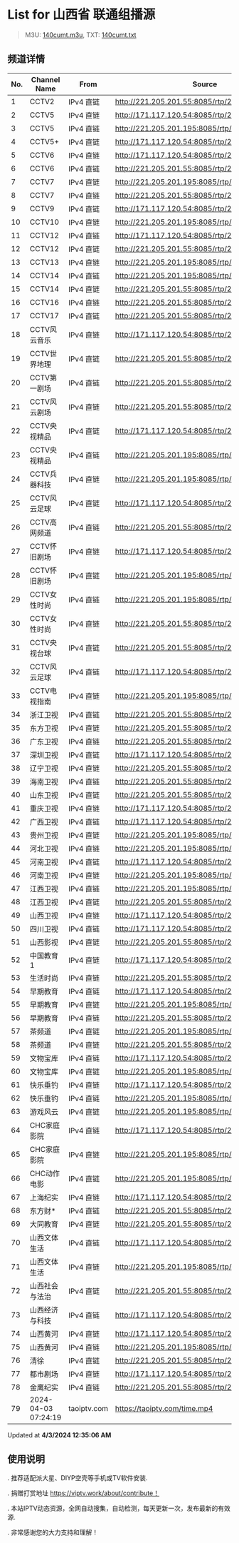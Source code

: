 # List for **山西省 联通组播源**

> M3U: [140cumt.m3u](/140cumt.m3u), TXT: [140cumt.txt](/txt/140cumt.txt)

## 频道详情

| No. | Channel Name | From | Source |
| --- | ------------ | ---- | ------ |
| 1 | CCTV2 | IPv4 直链 | <http://221.205.201.55:8085/rtp/226.0.2.154:9144> |
| 2 | CCTV5 | IPv4 直链 | <http://171.117.120.54:8085/rtp/226.0.2.209:9584> |
| 3 | CCTV5 | IPv4 直链 | <http://221.205.201.195:8085/rtp/226.0.2.209:9584> |
| 4 | CCTV5+ | IPv4 直链 | <http://171.117.120.54:8085/rtp/226.0.2.168:9256> |
| 5 | CCTV6 | IPv4 直链 | <http://171.117.120.54:8085/rtp/226.0.2.210:9592> |
| 6 | CCTV6 | IPv4 直链 | <http://221.205.201.55:8085/rtp/226.0.2.210:9592> |
| 7 | CCTV7 | IPv4 直链 | <http://221.205.201.195:8085/rtp/226.0.2.159:9184> |
| 8 | CCTV7 | IPv4 直链 | <http://221.205.201.55:8085/rtp/226.0.2.159:9184> |
| 9 | CCTV9 | IPv4 直链 | <http://171.117.120.54:8085/rtp/226.0.2.161:9200> |
| 10 | CCTV10 | IPv4 直链 | <http://221.205.201.195:8085/rtp/226.0.2.162:9208> |
| 11 | CCTV12 | IPv4 直链 | <http://171.117.120.54:8085/rtp/226.0.2.164:9224> |
| 12 | CCTV12 | IPv4 直链 | <http://221.205.201.55:8085/rtp/226.0.2.164:9224> |
| 13 | CCTV13 | IPv4 直链 | <http://221.205.201.195:8085/rtp/226.0.2.165:9232> |
| 14 | CCTV14 | IPv4 直链 | <http://221.205.201.195:8085/rtp/226.0.2.166:9240> |
| 15 | CCTV14 | IPv4 直链 | <http://221.205.201.55:8085/rtp/226.0.2.166:9240> |
| 16 | CCTV16 | IPv4 直链 | <http://221.205.201.55:8085/rtp/226.0.2.169:9264> |
| 17 | CCTV17 | IPv4 直链 | <http://221.205.201.55:8085/rtp/226.0.2.170:9272> |
| 18 | CCTV风云音乐 | IPv4 直链 | <http://171.117.120.54:8085/rtp/226.0.2.220:9672> |
| 19 | CCTV世界地理 | IPv4 直链 | <http://221.205.201.55:8085/rtp/226.0.2.222:9688> |
| 20 | CCTV第一剧场 | IPv4 直链 | <http://221.205.201.55:8085/rtp/226.0.2.221:9680> |
| 21 | CCTV风云剧场 | IPv4 直链 | <http://221.205.201.55:8085/rtp/226.0.2.227:9728> |
| 22 | CCTV央视精品 | IPv4 直链 | <http://171.117.120.54:8085/rtp/226.0.2.219:9664> |
| 23 | CCTV央视精品 | IPv4 直链 | <http://221.205.201.195:8085/rtp/226.0.2.219:9664> |
| 24 | CCTV兵器科技 | IPv4 直链 | <http://221.205.201.195:8085/rtp/226.0.2.223:9696> |
| 25 | CCTV风云足球 | IPv4 直链 | <http://171.117.120.54:8085/rtp/226.0.2.225:9712> |
| 26 | CCTV高网频道 | IPv4 直链 | <http://221.205.201.55:8085/rtp/226.0.2.217:9648> |
| 27 | CCTV怀旧剧场 | IPv4 直链 | <http://171.117.120.54:8085/rtp/226.0.2.224:9704> |
| 28 | CCTV怀旧剧场 | IPv4 直链 | <http://221.205.201.195:8085/rtp/226.0.2.224:9704> |
| 29 | CCTV女性时尚 | IPv4 直链 | <http://221.205.201.195:8085/rtp/226.0.2.226:9720> |
| 30 | CCTV女性时尚 | IPv4 直链 | <http://221.205.201.55:8085/rtp/226.0.2.226:9720> |
| 31 | CCTV央视台球 | IPv4 直链 | <http://221.205.201.55:8085/rtp/226.0.2.216:9640> |
| 32 | CCTV风云足球 | IPv4 直链 | <http://171.117.120.54:8085/rtp/226.0.2.225:9712> |
| 33 | CCTV电视指南 | IPv4 直链 | <http://221.205.201.195:8085/rtp/226.0.2.218:9656> |
| 34 | 浙江卫视 | IPv4 直链 | <http://221.205.201.55:8085/rtp/226.0.2.144:9064> |
| 35 | 东方卫视 | IPv4 直链 | <http://221.205.201.55:8085/rtp/226.0.2.175:9312> |
| 36 | 广东卫视 | IPv4 直链 | <http://221.205.201.55:8085/rtp/226.0.2.146:9080> |
| 37 | 深圳卫视 | IPv4 直链 | <http://171.117.120.54:8085/rtp/226.0.2.147:9088> |
| 38 | 辽宁卫视 | IPv4 直链 | <http://221.205.201.55:8085/rtp/226.0.2.173:9296> |
| 39 | 海南卫视 | IPv4 直链 | <http://221.205.201.55:8085/rtp/226.0.2.212:9608> |
| 40 | 山东卫视 | IPv4 直链 | <http://221.205.201.55:8085/rtp/226.0.2.149:9104> |
| 41 | 重庆卫视 | IPv4 直链 | <http://171.117.120.54:8085/rtp/226.0.2.174:9304> |
| 42 | 广西卫视 | IPv4 直链 | <http://171.117.120.54:8085/rtp/226.0.2.231:9760> |
| 43 | 贵州卫视 | IPv4 直链 | <http://221.205.201.195:8085/rtp/226.0.2.180:9352> |
| 44 | 河北卫视 | IPv4 直链 | <http://221.205.201.195:8085/rtp/226.0.2.178:9336> |
| 45 | 河南卫视 | IPv4 直链 | <http://171.117.120.54:8085/rtp/226.0.2.52:8328> |
| 46 | 河南卫视 | IPv4 直链 | <http://221.205.201.195:8085/rtp/226.0.2.52:8328> |
| 47 | 江西卫视 | IPv4 直链 | <http://221.205.201.195:8085/rtp/226.0.2.54:8344> |
| 48 | 江西卫视 | IPv4 直链 | <http://221.205.201.55:8085/rtp/226.0.2.54:8344> |
| 49 | 山西卫视 | IPv4 直链 | <http://171.117.120.54:8085/rtp/226.0.2.152:9128> |
| 50 | 四川卫视 | IPv4 直链 | <http://171.117.120.54:8085/rtp/226.0.2.179:9344> |
| 51 | 山西影视 | IPv4 直链 | <http://221.205.201.55:8085/rtp/226.0.2.237:9808> |
| 52 | 中国教育1 | IPv4 直链 | <http://171.117.120.54:8085/rtp/226.0.2.181:9360> |
| 53 | 生活时尚 | IPv4 直链 | <http://221.205.201.55:8085/rtp/226.0.2.84:8584> |
| 54 | 早期教育 | IPv4 直链 | <http://171.117.120.54:8085/rtp/226.0.2.99:8704> |
| 55 | 早期教育 | IPv4 直链 | <http://221.205.201.195:8085/rtp/226.0.2.99:8704> |
| 56 | 早期教育 | IPv4 直链 | <http://221.205.201.55:8085/rtp/226.0.2.99:8704> |
| 57 | 茶频道 | IPv4 直链 | <http://221.205.201.195:8085/rtp/226.0.2.213:9616> |
| 58 | 茶频道 | IPv4 直链 | <http://221.205.201.55:8085/rtp/226.0.2.213:9616> |
| 59 | 文物宝库 | IPv4 直链 | <http://171.117.120.54:8085/rtp/226.0.2.110:8792> |
| 60 | 文物宝库 | IPv4 直链 | <http://221.205.201.195:8085/rtp/226.0.2.110:8792> |
| 61 | 快乐垂钓 | IPv4 直链 | <http://171.117.120.54:8085/rtp/226.0.2.214:9624> |
| 62 | 快乐垂钓 | IPv4 直链 | <http://221.205.201.195:8085/rtp/226.0.2.214:9624> |
| 63 | 游戏风云 | IPv4 直链 | <http://221.205.201.195:8085/rtp/226.0.2.78:8536> |
| 64 | CHC家庭影院 | IPv4 直链 | <http://171.117.120.54:8085/rtp/226.0.2.240:9820> |
| 65 | CHC家庭影院 | IPv4 直链 | <http://221.205.201.195:8085/rtp/226.0.2.240:9820> |
| 66 | CHC动作电影 | IPv4 直链 | <http://221.205.201.195:8085/rtp/226.0.2.94:8012> |
| 67 | 上海纪实 | IPv4 直链 | <http://171.117.120.54:8085/rtp/226.0.2.193:9456> |
| 68 | 东方财* | IPv4 直链 | <http://221.205.201.55:8085/rtp/226.0.2.76:8520> |
| 69 | 大同教育 | IPv4 直链 | <http://221.205.201.55:8085/rtp/226.0.2.232:9772> |
| 70 | 山西文体生活 | IPv4 直链 | <http://171.117.120.54:8085/rtp/226.0.2.16:8040> |
| 71 | 山西文体生活 | IPv4 直链 | <http://221.205.201.195:8085/rtp/226.0.2.16:8040> |
| 72 | 山西社会与法治 | IPv4 直链 | <http://221.205.201.55:8085/rtp/226.0.2.238:9816> |
| 73 | 山西经济与科技 | IPv4 直链 | <http://171.117.120.54:8085/rtp/226.0.2.236:9800> |
| 74 | 山西黄河 | IPv4 直链 | <http://171.117.120.54:8085/rtp/226.0.2.235:9792> |
| 75 | 山西黄河 | IPv4 直链 | <http://221.205.201.195:8085/rtp/226.0.2.235:9792> |
| 76 | 清徐 | IPv4 直链 | <http://221.205.201.55:8085/rtp/226.0.2.191:9440> |
| 77 | 都市剧场 | IPv4 直链 | <http://171.117.120.54:8085/rtp/226.0.2.81:8560> |
| 78 | 金鹰纪实 | IPv4 直链 | <http://221.205.201.55:8085/rtp/226.0.2.194:9464> |
| 79 | 2024-04-03 07:24:19 | taoiptv.com | <https://taoiptv.com/time.mp4> |

Updated at **4/3/2024 12:35:06 AM**

## 使用说明

. 推荐适配派大星、DIYP空壳等手机或TV软件安装.

. 捐赠打赏地址 https://viptv.work/about/contribute！

. 本站IPTV动态资源，全网自动搜集，自动检测，每天更新一次，发布最新的有效源.

. 非常感谢您的大力支持和理解！